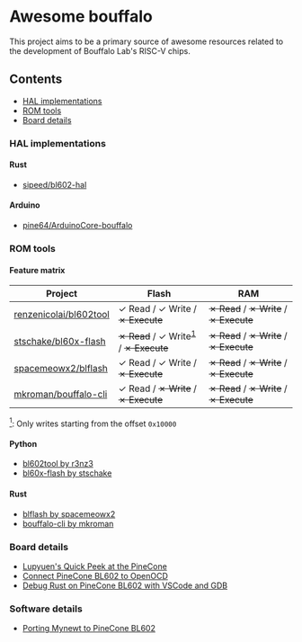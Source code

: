 # Awesome bouffalo

This project aims to be a primary source of awesome resources related to
the development of Bouffalo Lab's RISC-V chips.

## Contents

* [HAL implementations](#hal-implementations)
* [ROM tools](#rom-tools)
* [Board details](#board-details)

### HAL implementations

#### Rust
* [sipeed/bl602-hal](https://github.com/sipeed/bl602-hal)

#### Arduino
* [pine64/ArduinoCore-bouffalo](https://github.com/pine64/ArduinoCore-bouffalo)

### ROM tools

#### Feature matrix

| Project                           | Flash                                                   | RAM                                      |
|-----------------------------------|---------------------------------------------------------|------------------------------------------|
| [renzenicolai/bl602tool]          | ✓ Read / ✓ Write / ~~✗ Execute~~                        | ~~✗ Read~~ / ~~✗ Write~~ / ~~✗ Execute~~ |
| [stschake/bl60x-flash]            | ~~✗ Read~~ / ✓ Write<sup>[1](#f1)</sup> / ~~✗ Execute~~ | ~~✗ Read~~ / ~~✗ Write~~ / ~~✗ Execute~~ |
| [spacemeowx2/blflash]             | ✓ Read / ✓ Write / ~~✗ Execute~~                        | ~~✗ Read~~ / ~~✗ Write~~ / ~~✗ Execute~~ |
| [mkroman/bouffalo-cli]            | ✓ Read / ~~✗ Write~~ / ~~✗ Execute~~                    | ~~✗ Read~~ / ~~✗ Write~~ / ~~✗ Execute~~ |

<a name="f1" href="#f1"><sup>1</sup></a>: Only writes starting from the offset `0x10000`

#### Python
* [bl602tool by r3nz3][renzenicolai/bl602tool]
* [bl60x-flash by stschake][stschake/bl60x-flash]

[renzenicolai/bl602tool]: https://github.com/renzenicolai/bl602tool
[stschake/bl60x-flash]: https://github.com/stschake/bl60x-flash

#### Rust
* [blflash by spacemeowx2][spacemeowx2/blflash]
* [bouffalo-cli by mkroman][mkroman/bouffalo-cli]

[spacemeowx2/blflash]: https://github.com/spacemeowx2/blflash
[mkroman/bouffalo-cli]: https://github.com/mkroman/bouffalo-cli

### Board details

* [Lupyuen's Quick Peek at the PineCone](https://lupyuen.github.io/articles/pinecone)
* [Connect PineCone BL602 to OpenOCD](https://lupyuen.github.io/articles/openocd)
* [Debug Rust on PineCone BL602 with VSCode and GDB](https://lupyuen.github.io/articles/debug)

### Software details
* [Porting Mynewt to PineCone BL602](https://lupyuen.github.io/articles/mynewt)
